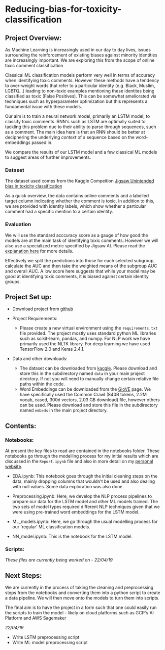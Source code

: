 # Reducing-bias-for-toxicity-classification

## Project Overview:
As Machine Learning is increasingly used in our day to day lives, issues surrounding the reinforcement of existing biases against minority identities are increasingly important. We are exploring this from the scope of online toxic comment classification

Classical ML classification models perform very well in terms of accuracy when identifying toxic comments. However these methods have a tendency to over-weight words that refer to a particular identity (e.g. Black, Muslim, LGBTQ...) leading to non-toxic examples mentioning these identites being classified as toxic (False Positives). This can be somewhat ameliorated via techniques such as hyperparameter optimization but this represents a fundamental issue with these models. 

Our aim is to train a neural network model, primarily an LSTM model, to classify toxic comments. RNN's such as LSTM are optimally suited to tackling this problem due to their ability to parse through sequences, such as a comment. The main idea here is that an RNN should be better at deciphering the underlying *context* of a sequence based on the word-embeddings passed in. 

We compare the results of our LSTM model and a few classical ML models to suggest areas of further improvements.

### Dataset
The dataset used comes from the Kaggle Compeition [Jigsaw Unintended bias in toxicity classification]('https://www.kaggle.com/c/jigsaw-unintended-bias-in-toxicity-classification/overview/description')

As a quick overview, the data contains online comments and a labelled target column indicating whether the comment is toxic. In addition to this, we are provided with identity labels, which show whether a particular comment had a specific mention to a certain identity.

### Evaluation
We will use the standard acccuracy score as a gauge of how good the models are at the main task of identifying toxic comments. However we will also use a specialized metric specified by Jigsaw AI. Please read the [explanation here](https://www.kaggle.com/c/jigsaw-unintended-bias-in-toxicity-classification/overview/evaluation) for more details. 

Effectively we split the predictions into those for each selected subgroup, calculate the AUC and then take the weighted means of the subgroup AUC and overall AUC. A low score here suggests that while your model may be good at identifying toxic comments, it is biased against certain identity groups.

## Project Set up:

- Download project from [github](https://github.com/GovindSuresh/reducing-bias-in-toxicity-classification)

- Project Requirements:
     - Please create a new virtual environment using the ```requirements.txt``` file provided. The project mostly uses standard python ML libraries such as scikit-learn, pandas, and numpy. For NLP work we have primarily used the NLTK library.  For deep learning we have used TensorFlow 2.0 and Keras 2.4.1. 
     
- Data and other downloads:
     - The dataset can be downloaded from [kaggle](https://www.kaggle.com/c/jigsaw-unintended-bias-in-toxicity-classification/data). Please download and store this in the subdirectory named ```data``` in your main project directory. If not you will need to manually change certain relative file paths within the code.
     - Word Embeddings can be downloaded from the [GloVE](https://nlp.stanford.edu/projects/glove/) page. We have specifically used the Common Crawl (840B tokens, 2.2M vocab, cased, 300d vectors, 2.03 GB download) file, however others can be used. Please download and store this file in the subdirectory named ```embeds``` in the main project directory.

## Contents:

### Notebooks:

At present the key files to read are contained in the notebooks folder. These notebooks go through the modelling process for my initial results which are discussed in the `Report.ipynb` file and also in more detail on my [personal website](https://govindsuresh.github.io/articles/2020-01/reducing-bias-in-toxic-comments).
- EDA.ipynb: This notebook goes through the initial cleaning steps on the data, mainly dropping columns that wouldn't be used and also dealing with null values. Some data exploration was also done. 
     
- Preprocessing.ipynb: Here, we develop the NLP process pipelines to prepare our data for the LSTM model and other ML models trained. The two sets of model types required different NLP  techniques given that we were using pre-trained word embeddings for the LSTM model. 
     
- ML_models.ipynb: Here, we go through the usual modelling process for our 'regular' ML classification models. 
     
- NN_model.ipynb: This is the notebook for the LSTM model. 

### Scripts:

*These files are currently being worked on - 22/04/19*


## Next Steps:

We are currently in the process of taking the cleaning and preprocessing steps from the notebooks and converting them into a python script to create a data pipeline. We will then move onto the models to turn them into scripts.

The final aim is to have the project in a form such that one could easily run the scripts to train the model - likely on cloud platforms such as GCP's AI Platform and AWS Sagemaker

*22/04/19*

- Write LSTM preprocessing script
- Write ML model preprocessing script








 
